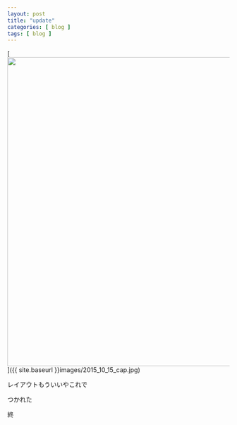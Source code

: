 ```yaml
---
layout: post
title: "update"
categories: [ blog ]
tags: [ blog ]
---
```


[<img src="{{ site.baseurl }}images/2015_10_15_cap.jpg" width="700">]({{ site.baseurl }}images/2015_10_15_cap.jpg)


レイアウトもういいやこれで

つかれた

終

